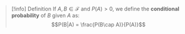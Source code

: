 >[!info] Definition
>If $A,B\in\mathcal{F}$ and $P(A)>0$, we define the **conditional probability** of $B$ given $A$ as:
>$$P(B|A) = \frac{P(B\cap A)}{P(A)}$$


